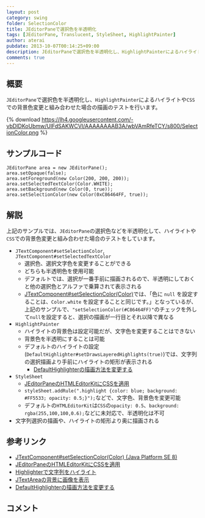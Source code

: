 ```yaml
---
layout: post
category: swing
folder: SelectionColor
title: JEditorPaneで選択色を半透明化
tags: [JEditorPane, Translucent, StyleSheet, HighlightPainter]
author: aterai
pubdate: 2013-10-07T00:14:25+09:00
description: JEditorPaneで選択色を半透明化し、HighlightPainterによるハイライトやCSSでの背景色変更と組み合わせた場合の描画のテストを行います。
comments: true
---
```

## 概要
`JEditorPane`で選択色を半透明化し、`HighlightPainter`によるハイライトや`CSS`での背景色変更と組み合わせた場合の描画のテストを行います。

{% download https://lh4.googleusercontent.com/-vbDIDKoUbmw/UlFdSAKWCVI/AAAAAAAAB3A/wbVAmRfeTCY/s800/SelectionColor.png %}

## サンプルコード
<pre class="prettyprint"><code>JEditorPane area = new JEditorPane();
area.setOpaque(false);
area.setForeground(new Color(200, 200, 200));
area.setSelectedTextColor(Color.WHITE);
area.setBackground(new Color(0, true));
area.setSelectionColor(new Color(0xC86464FF, true));
</code></pre>

## 解説
上記のサンプルでは、`JEditorPane`の選択色などを半透明化して、ハイライトや`CSS`での背景色変更と組み合わせた場合のテストをしています。

- `JTextComponent#setSelectionColor`, `JTextComponent#setSelectedTextColor`
    - 選択色、選択文字色を変更することができる
    - どちらも半透明色を使用可能
    - デフォルトでは、選択が一番手前に描画されるので、半透明にしておくと他の選択色とアルファで乗算されて表示される
    - [JTextComponent#setSelectionColor(Color)](http://docs.oracle.com/javase/jp/7/api/javax/swing/text/JTextComponent.html#setSelectionColor%28java.awt.Color%29)では、「色に `null` を設定することは、`Color.white` を設定することと同じです。」となっているが、上記のサンプルで、`"setSelectionColor(#C86464FF)"`のチェックを外して`null`を設定すると、選択の描画が一行目とそれ以降で異なる
- `HighlightPainter`
    - ハイライトの背景色は設定可能だが、文字色を変更することはできない
    - 背景色を半透明にすることは可能
    - デフォルトのハイライトの設定(`DefaultHighlighter#setDrawsLayeredHighlights(true)`)では、文字列の選択描画より手前にハイライトの矩形が表示される
        - [DefaultHighlighterの描画方法を変更する](http://ateraimemo.com/Swing/DrawsLayeredHighlights.html)
- `StyleSheet`
    - [JEditorPaneのHTMLEditorKitにCSSを適用](http://ateraimemo.com/Swing/StyleSheet.html)
    - `styleSheet.addRule(".highlight {color: blue; background: #FF5533; opacity: 0.5;}");`などで、文字色、背景色を変更可能
    - デフォルトの`HTMLEditorKit`は`CSS`の`opacity: 0.5`、`background: rgba(255,100,100,0.6);`などに未対応で、半透明化は不可
- 文字列選択の描画や、ハイライトの矩形より奥に描画される

<!-- dummy comment line for breaking list -->

## 参考リンク
- [JTextComponent#setSelectionColor(Color) (Java Platform SE 8)](https://docs.oracle.com/javase/jp/8/docs/api/javax/swing/text/JTextComponent.html#setSelectionColor-java.awt.Color-)
- [JEditorPaneのHTMLEditorKitにCSSを適用](http://ateraimemo.com/Swing/StyleSheet.html)
- [Highlighterで文字列をハイライト](http://ateraimemo.com/Swing/Highlighter.html)
- [JTextAreaの背景に画像を表示](http://ateraimemo.com/Swing/CentredBackgroundBorder.html)
- [DefaultHighlighterの描画方法を変更する](http://ateraimemo.com/Swing/DrawsLayeredHighlights.html)

<!-- dummy comment line for breaking list -->

## コメント
